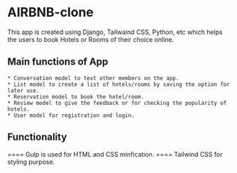 ﻿# AIRBNB-clone

This app is created using Django, Tailwaind CSS, Python, etc which helps the users to book Hotels or Rooms of their choice online.

## Main functions of App

    * Conversation model to text other members on the app.
    * List model to create a list of hotels/rooms by saving the option for later use.
    * Reservation model to book the hotel/room.
    * Review model to give the feedback or for checking the popularity of hotels.
    * User model for registration and login.

## Functionality

====  Gulp is used for HTML and CSS minfication.
====  Tailwind CSS for styling purpose.


